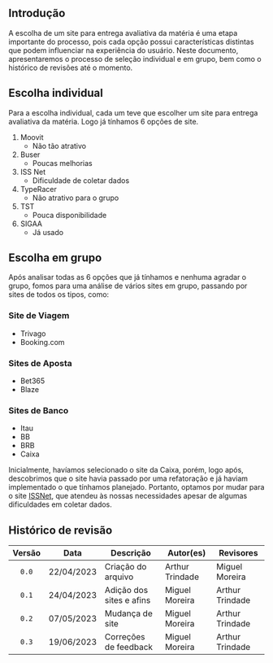 ## Introdução
A escolha de um site para entrega avaliativa da matéria é uma etapa importante do processo, pois cada opção possui características distintas que podem influenciar na experiência do usuário. Neste documento, apresentaremos o processo de seleção individual e em grupo, bem como o histórico de revisões até o momento.

## Escolha individual

Para a escolha individual, cada um teve que escolher um site para entrega avaliativa da matéria. Logo já tínhamos 6 opções de site.

1. Moovit
    - Não tão atrativo
2. Buser
    - Poucas melhorias
3. ISS Net
    - Dificuldade de coletar dados
4. TypeRacer
    - Não atrativo para o grupo
5. TST
    - Pouca disponibilidade
6. SIGAA
    - Já usado

## Escolha em grupo

Após analisar todas as 6 opções que já tínhamos e nenhuma agradar o grupo, fomos para uma análise de vários sites em grupo, passando por sites de todos os tipos, como:

### Site de Viagem
- Trivago
- Booking.com

### Sites de Aposta
- Bet365
- Blaze

### Sites de Banco
- Itau
- BB
- BRB
- Caixa

Inicialmente, havíamos selecionado o site da Caixa, porém, logo após, descobrimos que o site havia passado por uma refatoração e já haviam implementado o que tínhamos planejado. Portanto, optamos por mudar para o site <a href="https://df.issnetonline.com.br/online/Login/Login.aspx?ReturnUrl=%2fonline" target="blank">ISSNet</a>, que atendeu às nossas necessidades apesar de algumas dificuldades em coletar dados.

## Histórico de revisão

| Versão     | Data        | Descrição            | Autor(es)                          | Revisores  |
| :--------: | :---------: | -------------------- | ---------------------------------- | ---------- |
| `0.0`      |  22/04/2023 | Criação do arquivo   | Arthur Trindade                    | Miguel Moreira          |
| `0.1`      |  24/04/2023 | Adição dos sites e afins | Miguel Moreira                 |  Arthur Trindade         |
| `0.2`      |  07/05/2023 | Mudança de site       | Miguel Moreira                    | Arthur Trindade          |
| `0.3`      |  19/06/2023 | Correções de feedback  | Miguel Moreira | Arthur Trindade |

